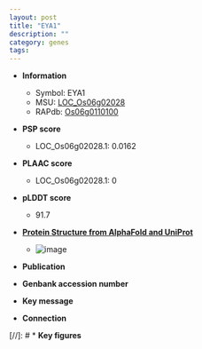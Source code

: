 ```yaml
---
layout: post
title: "EYA1"
description: ""
category: genes
tags: 
---
```


* **Information**  
    + Symbol: EYA1  
    + MSU: [LOC_Os06g02028](http://rice.plantbiology.msu.edu/cgi-bin/ORF_infopage.cgi?orf=LOC_Os06g02028)  
    + RAPdb: [Os06g0110100](http://rapdb.dna.affrc.go.jp/viewer/gbrowse_details/irgsp1?name=Os06g0110100)  

* **PSP score**  
    + LOC_Os06g02028.1: 0.0162 

* **PLAAC score**  
    + LOC_Os06g02028.1: 0 

* **pLDDT score**
    + 91.7

* **[Protein Structure from AlphaFold and UniProt](https://www.uniprot.org/uniprotkb/Q8H684/entry#structure)**
    + ![image](https://ricepsp.github.io/images/Q8/AF-Q8H684-F1.png)

* **Publication**  

* **Genbank accession number**  

* **Key message**  

* **Connection**  

[//]: # * **Key figures**  


